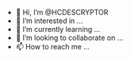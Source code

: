 - 👋 Hi, I’m @HCDESCRYPTOR
- 👀 I’m interested in ...
- 🌱 I’m currently learning ...
- 💞️ I’m looking to collaborate on ...
- 📫 How to reach me ...

<!---
HCDESCRYPTOR/HCDESCRYPTOR is a ✨ special ✨ repository because its `README.md` (this file) appears on your GitHub profile.
You can click the Preview link to take a look at your changes.
--->
